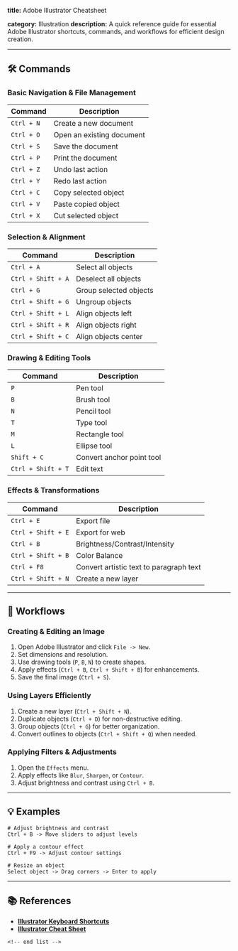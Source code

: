 **title:** Adobe Illustrator Cheatsheet

**category:** Illustration
**description:** A quick reference guide for essential Adobe Illustrator shortcuts, commands, and workflows for efficient design creation.

---

## 🛠️ Commands

### **Basic Navigation & File Management**

| Command      | Description               |
| ------------ | ------------------------- |
| `Ctrl + N` | Create a new document     |
| `Ctrl + O` | Open an existing document |
| `Ctrl + S` | Save the document         |
| `Ctrl + P` | Print the document        |
| `Ctrl + Z` | Undo last action          |
| `Ctrl + Y` | Redo last action          |
| `Ctrl + C` | Copy selected object      |
| `Ctrl + V` | Paste copied object       |
| `Ctrl + X` | Cut selected object       |

### **Selection & Alignment**

| Command              | Description            |
| -------------------- | ---------------------- |
| `Ctrl + A`         | Select all objects     |
| `Ctrl + Shift + A` | Deselect all objects   |
| `Ctrl + G`         | Group selected objects |
| `Ctrl + Shift + G` | Ungroup objects        |
| `Ctrl + Shift + L` | Align objects left     |
| `Ctrl + Shift + R` | Align objects right    |
| `Ctrl + Shift + C` | Align objects center   |

### **Drawing & Editing Tools**

| Command              | Description               |
| -------------------- | ------------------------- |
| `P`                | Pen tool                  |
| `B`                | Brush tool                |
| `N`                | Pencil tool               |
| `T`                | Type tool                 |
| `M`                | Rectangle tool            |
| `L`                | Ellipse tool              |
| `Shift + C`        | Convert anchor point tool |
| `Ctrl + Shift + T` | Edit text                 |

### **Effects & Transformations**

| Command              | Description                             |
| -------------------- | --------------------------------------- |
| `Ctrl + E`         | Export file                             |
| `Ctrl + Shift + E` | Export for web                          |
| `Ctrl + B`         | Brightness/Contrast/Intensity           |
| `Ctrl + Shift + B` | Color Balance                           |
| `Ctrl + F8`        | Convert artistic text to paragraph text |
| `Ctrl + Shift + N` | Create a new layer                      |

---

## 🔄 Workflows

### **Creating & Editing an Image**

1. Open Adobe Illustrator and click `File -> New`.
2. Set dimensions and resolution.
3. Use drawing tools (`P`, `B`, `N`) to create shapes.
4. Apply effects (`Ctrl + B`, `Ctrl + Shift + B`) for enhancements.
5. Save the final image (`Ctrl + S`).

### **Using Layers Efficiently**

1. Create a new layer (`Ctrl + Shift + N`).
2. Duplicate objects (`Ctrl + D`) for non-destructive editing.
3. Group objects (`Ctrl + G`) for better organization.
4. Convert outlines to objects (`Ctrl + Shift + Q`) when needed.

### **Applying Filters & Adjustments**

1. Open the `Effects` menu.
2. Apply effects like `Blur`, `Sharpen`, or `Contour`.
3. Adjust brightness and contrast using `Ctrl + B`.

---

## 💡 Examples

```illustrator
# Adjust brightness and contrast
Ctrl + B -> Move sliders to adjust levels

# Apply a contour effect
Ctrl + F9 -> Adjust contour settings

# Resize an object
Select object -> Drag corners -> Enter to apply
```

---

## 📚 References

- **[Illustrator Keyboard Shortcuts](https://helpx.adobe.com/illustrator/using/default-keyboard-shortcuts.html)**
- **[Illustrator Cheat Sheet](https://www.makeuseof.com/tag/adobe-illustrator-keyboard-shortcuts-cheat-sheet/)**

```
<!-- end list -->
```
